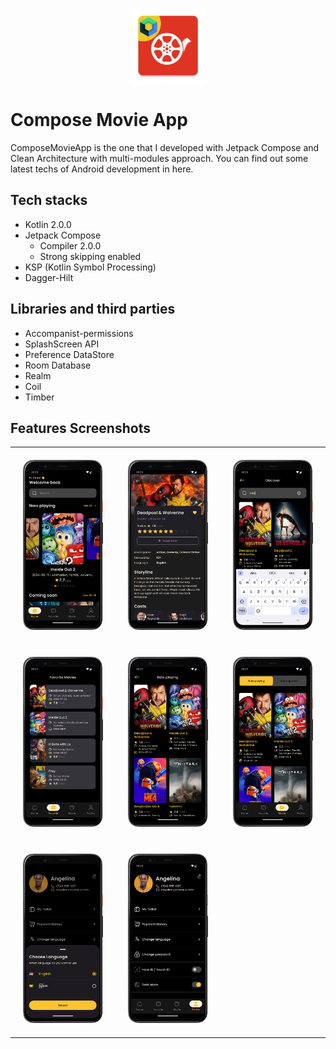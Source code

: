 
<p align="center">
<img src="./docs/logo.webp" width="120px" height="120px">
</p>


# Compose Movie App

ComposeMovieApp is the one that I developed with Jetpack Compose and Clean Architecture with multi-modules approach. You can find out some latest techs of Android development in here.

## Tech stacks

- Kotlin 2.0.0
- Jetpack Compose
    - Compiler 2.0.0
    - Strong skipping enabled
- KSP (Kotlin Symbol Processing)
- Dagger-Hilt

## Libraries and third parties
- Accompanist-permissions
- SplashScreen API
- Preference DataStore
- Room Database
- Realm 
- Coil 
- Timber

## Features Screenshots


<table>
  <tr>
    <td style="padding: 20px"> <img src="./docs/home-page.png"> </td>
    <td style="padding: 20px"> <img src="./docs/detail-page.png"> </td>
    <td style="padding: 20px"> <img src="./docs/search-page.png"> </td>
  </tr>
  <tr>
   <td style="padding: 20px"> <img src="./docs/favorite-page.png"> </td>
    <td style="padding: 20px"> <img src="./docs/seeall-page.png"> </td>
    <td style="padding: 20px"> <img src="./docs/movie-page.png"> </td>
  </tr>
   <tr>
   <td style="padding: 20px"> <img src="./docs/language.png"> </td>
    <td style="padding: 20px"> <img src="./docs/profile-page.png"> </td>
  </tr>
</table>


